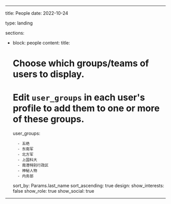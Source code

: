 ---

title: People
date: 2022-10-24

type: landing

sections:

- block: people
  content:
    title: 
  
  # Choose which groups/teams of users to display.
  
  # Edit `user_groups` in each user's profile to add them to one or more of these groups.
  
    user_groups:
  
        - 五绝
        - 东南军
        - 北方军
        - 上国科大  
        - 南港特别行政区
        - 神秘人物
        - 内务部
  
    sort_by: Params.last_name
    sort_ascending: true
  design:
    show_interests: false
    show_role: true
    show_social: true

---